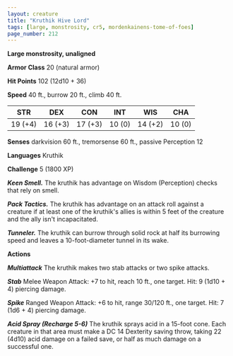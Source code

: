 ```yaml
---
layout: creature
title: "Kruthik Hive Lord"
tags: [large, monstrosity, cr5, mordenkainens-tome-of-foes]
page_number: 212
---
```


**Large monstrosity, unaligned**

**Armor Class** 20 (natural armor)

**Hit Points** 102  (12d10 + 36)

**Speed** 40 ft., burrow 20 ft., climb 40 ft.

|   STR   |   DEX   |   CON   |   INT   |   WIS   |   CHA   |
|:-------:|:-------:|:-------:|:-------:|:-------:|:-------:|
| 19 (+4) | 16 (+3) | 17 (+3) | 10 (0) | 14 (+2) | 10 (0) |

**Senses** darkvision 60 ft., tremorsense 60 ft., passive Perception 12

**Languages** Kruthik

**Challenge** 5 (1800 XP)

***Keen Smell.*** The kruthik has advantage on Wisdom (Perception) checks that rely on smell.

***Pack Tactics.*** The kruthik has advantage on an attack roll against a creature if at least one of the kruthik's allies is within 5 feet of the creature and the ally isn't incapacitated.

***Tunneler.*** The kruthik can burrow through solid rock at half its burrowing speed and leaves a 10-foot-diameter tunnel in its wake.

**Actions**

***Multiattack*** The kruthik makes two stab attacks or two spike attacks.

***Stab*** Melee Weapon Attack: +7 to hit, reach 10 ft., one target. Hit: 9 (1d10 + 4) piercing damage.

***Spike*** Ranged Weapon Attack: +6 to hit, range 30/120 ft., one target. Hit: 7 (1d6 + 4) piercing damage.

***Acid Spray (Recharge 5-6)*** The kruthik sprays acid in a 15-foot cone. Each creature in that area must make a DC 14 Dexterity saving throw, taking 22 (4d10) acid damage on a failed save, or half as much damage on a successful one.